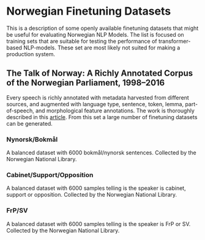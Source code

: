 # Norwegian Finetuning Datasets
This is a description of some openly available finetuning datasets that might be useful for evaluating Norwegian NLP Models. The list is focused on training sets that are suitable for testing the performance of transformer-based NLP-models. These set are most likely not suited for making a production system.

## The Talk of Norway: A Richly Annotated Corpus of the Norwegian Parliament, 1998–2016
Every speech is richly annotated with metadata harvested from different sources, and augmented with language type, sentence, token, lemma, part-of-speech, and morphological feature annotations. The work is thoroughly described in this [article](https://www.duo.uio.no/bitstream/handle/10852/71356/ton.pdf?sequence=2&isAllowed=y). From this set a large number of finetuning datasets can be generated.

### Nynorsk/Bokmål
A balanced dataset with 6000 bokmål/nynorsk sentences. Collected by the Norwegian National Library.

### Cabinet/Support/Opposition
A balanced dataset with 6000 samples telling is the speaker is cabinet, support or opposition. Collected by the Norwegian National Library.

### FrP/SV
A balanced dataset with 6000 samples telling is the speaker is FrP or SV. Collected by the Norwegian National Library.

